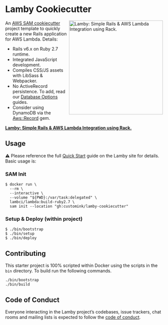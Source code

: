 
# Lamby Cookiecutter

<a href="https://lamby.custominktech.com"><img src="https://user-images.githubusercontent.com/2381/59363668-89edeb80-8d03-11e9-9985-2ce14361b7e3.png" alt="Lamby: Simple Rails & AWS Lambda Integration using Rack." align="right" width="300" /></a>

An [AWS SAM cookiecutter](https://technology.customink.com/blog/2020/03/13/using-aws-sam-cookiecutter-project-templates-to-kickstart-your-ambda-projects/) project template to quickly create a new Rails application for AWS Lambda. Details:

* Rails v6.x on Ruby 2.7 runtime.
* Integrated JavaScript development.
* Compiles CSS/JS assets with LibSass & Webpacker.
* No ActiveRecord persistence. To add, read our [Database Options](https://lamby.custominktech.com/docs/database_connections) guides.
* Consider using DynamoDB via the [Aws::Record](https://github.com/aws/aws-sdk-ruby-record) gem.

**[Lamby: Simple Rails & AWS Lambda Integration using Rack.](https://lamby.custominktech.com)**

## Usage

⚠️ Please reference the full [Quick Start](https://lamby.custominktech.com/docs/quick_start) guide on the Lamby site for details. Basic usage is:

### SAM Init

```shell
$ docker run \
  --rm \
  --interactive \
  --volume "${PWD}:/var/task:delegated" \
  lambci/lambda:build-ruby2.7 \
  sam init --location "gh:customink/lamby-cookiecutter"
```

### Setup & Deploy (within project)

```shell
$ ./bin/bootstrap
$ ./bin/setup
$ ./bin/deploy
```

## Contributing

This starter project is 100% scripted within Docker using the scripts in the `bin` directory. To build run the following commands.

```shell
./bin/bootstrap
./bin/build
```

## Code of Conduct

Everyone interacting in the Lamby project’s codebases, issue trackers, chat rooms and mailing lists is expected to follow the [code of conduct](https://github.com/customink/lamby/blob/master/CODE_OF_CONDUCT.md).
